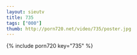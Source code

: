 ```yaml
--- 
layout: sieutv
title: 735
tags: ["000"]
thumb: http://porn720.net/video/735/poster.jpg
---
```

{% include porn720 key="735" %} 
